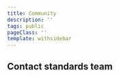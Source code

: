 ```yaml
---
title: Community
description: ''
tags: public
pageClass: ''
template: withsidebar
---
```


## Contact standards team
